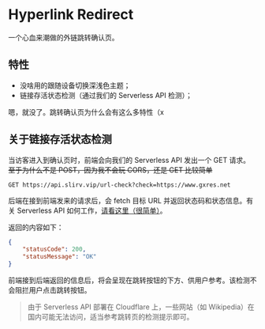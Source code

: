 # Hyperlink Redirect

一个心血来潮做的外链跳转确认页。

## 特性

- 没啥用的跟随设备切换深浅色主题；
- 链接存活状态检测（通过我们的 Serverless API 检测）；

嗯，就没了。跳转确认页为什么会有这么多特性（x

## 关于链接存活状态检测

当访客进入到确认页时，前端会向我们的 Serverless API 发出一个 GET 请求。~~至于为什么不是 POST，因为我不会玩 CORS，还是 GET 比较简单~~

```
GET https://api.slirv.vip/url-check?check=https://www.gxres.net
```

后端在接到前端发来的请求后，会 fetch 目标 URL 并返回状态码和状态信息。有关 Serverless API 如何工作，[请看这里（很简单）](https://github.com/s-complex/api/blob/main/server/routes/url-check/index.ts)。

返回的内容如下：

```json
{
	"statusCode": 200,
	"statusMessage": "OK"
}
```

前端接到后端返回的信息后，将会呈现在跳转按钮的下方、供用户参考。该检测不会阻拦用户点击跳转按钮。

> 由于 Serverless API 部署在 Cloudflare 上，一些网站（如 Wikipedia）在国内可能无法访问，适当参考跳转页的检测提示即可。
